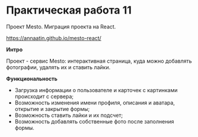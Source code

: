 # Практическая работа 11
Проект Mesto. Миграция проекта на React.

https://annaatin.github.io/mesto-react/

**Интро**

Проект - сервис Mesto: интерактивная страница, куда можно добавлять фотографии, удалять их и ставить лайки.

**Функциональность**

* Загрузка информации о пользователе и карточек с картинками происходит с сервера;
* Возможность изменения имени профиля, описания и аватара, открытие и закрытие формы;
* Возможность ставить лайки и их подсчет;
* Возможность добавлять собственные фото после заполнения формы.
